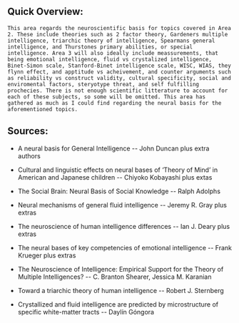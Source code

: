 ## Quick Overview:  

	This area regards the neuroscientific basis for topics covered in Area 2. These include theories such as 2 factor theory, Gardeners multiple intelligence, triarchic theory of intelligence, Spearmans general intelligence, and Thurstones primary abilities, or special intelligence. Area 3 will also ideally include meassurements, that being emotional intelligence, fluid vs crystalized intelligence, Binet-Simon scale, Stanford-Binet intelligence scale, WISC, WIAS, they flynn effect, and apptitude vs acheivement, and counter arguments such as reliability vs construct validity, cultural specificity, social and enviromental factors, steryotype threat, and self fulfilling prochecies. There is not enough scientific litterature to account for each of these subjects, so some will be omitted. This area has gathered as much as I could find regarding the neural basis for the aforementioned topics.  

## Sources:

- A neural basis for General Intelligence -- John Duncan plus extra authors 

- Cultural and linguistic effects on neural bases of ‘Theory of Mind’ in American and Japanese children -- Chiyoko Kobayashi plus extas 

- The Social Brain: Neural Basis of Social Knowledge -- Ralph Adolphs 

- Neural mechanisms of general fluid intelligence -- Jeremy R. Gray plus extras 

- The neuroscience of human intelligence differences -- Ian J. Deary plus extras 

- The neural bases of key competencies of emotional intelligence -- Frank Krueger plus extras 

- The Neuroscience of Intelligence: Empirical Support for the Theory of Multiple Intelligences? -- C. Branton Shearer, Jessica M. Karanian 

- Toward a triarchic theory of human intelligence -- Robert J. Sternberg 

- Crystallized and fluid intelligence are predicted by microstructure of specific white-matter tracts --  Daylín Góngora